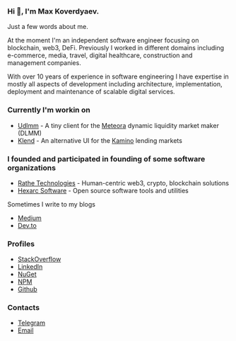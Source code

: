 ### Hi 👋, I'm Max Koverdyaev.

Just a few words about me.

At the moment I'm an independent software engineer focusing on blockchain, web3, DeFi. Previously I worked in different domains including 
e-commerce, media, travel, digital healthcare, construction and management companies.

With over 10 years of experience in software engineering I have expertise in mostly all aspects
of development including architecture, implementation, deployment and maintenance of scalable digital services.

### Currently I'm workin on
* [Udlmm](https://udlmm.xyz) - A tiny client for the [Meteora](https://app.meteora.ag) dynamic liquidity market maker (DLMM)
* [Klend](https://klend.xyz) - An alternative UI for the [Kamino](https://app.kamino.finance) lending markets

### I founded and participated in founding of some software organizations

* [Rathe Technologies](https://github.com/rathe-tech) - Human-centric web3, crypto, blockchain solutions
* [Hexarc Software](https://github.com/hexarc-software) - Open source software tools and utilities

Sometimes I write to my blogs
* [Medium](https://shadeglare.medium.com)
* [Dev.to](https://dev.to/shadeglare)

### Profiles
* [StackOverflow](https://stackoverflow.com/users/334904/shadeglare)
* [LinkedIn](https://www.linkedin.com/in/max-koverdyaev-10aa9a21)
* [NuGet](https://www.nuget.org/profiles/shadeglare)
* [NPM](https://www.npmjs.com/~shadeglare)
* [Github](https://github.com/shadeglare)

### Contacts
* [Telegram](https://t.me/shadeglare)
* [Email](mailto:shadeglare@gmail.com)
